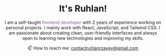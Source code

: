 <h1 align="center">It's Ruhlan!</h1>
<p align="center">
    I am a self-taught <span style="color:#8b54b7">frontend developer</span> with 2 years of experience working on personal projects. I
    mainly work with React, JavaScript, and Tailwind CSS. I am passionate about creating clean,
    user-friendly interfaces and always open to learning new technologies and improving my skills.
</p>

<p align="center">📫 How to reach me:  <a href="mailto:contactruhlanrzayev@gmail.com">contactruhlanrzayev@gmail.com</a> <br /></p>
<p align="center"><a href
